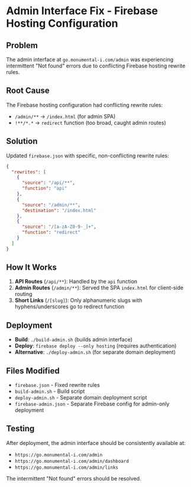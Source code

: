 # Admin Interface Fix - Firebase Hosting Configuration

## Problem
The admin interface at `go.monumental-i.com/admin` was experiencing intermittent "Not found" errors due to conflicting Firebase hosting rewrite rules.

## Root Cause
The Firebase hosting configuration had conflicting rewrite rules:
- `/admin/**` → `/index.html` (for admin SPA)
- `!**/*.*` → `redirect` function (too broad, caught admin routes)

## Solution
Updated `firebase.json` with specific, non-conflicting rewrite rules:

```json
{
  "rewrites": [
    {
      "source": "/api/**",
      "function": "api"
    },
    {
      "source": "/admin/**", 
      "destination": "/index.html"
    },
    {
      "source": "/[a-zA-Z0-9-_]+",
      "function": "redirect"
    }
  ]
}
```

## How It Works
1. **API Routes** (`/api/**`): Handled by the `api` function
2. **Admin Routes** (`/admin/**`): Served the SPA `index.html` for client-side routing
3. **Short Links** (`/[slug]`): Only alphanumeric slugs with hyphens/underscores go to redirect function

## Deployment
- **Build**: `./build-admin.sh` (builds admin interface)
- **Deploy**: `firebase deploy --only hosting` (requires authentication)
- **Alternative**: `./deploy-admin.sh` (for separate domain deployment)

## Files Modified
- `firebase.json` - Fixed rewrite rules
- `build-admin.sh` - Build script
- `deploy-admin.sh` - Separate domain deployment script
- `firebase-admin.json` - Separate Firebase config for admin-only deployment

## Testing
After deployment, the admin interface should be consistently available at:
- `https://go.monumental-i.com/admin`
- `https://go.monumental-i.com/admin/dashboard`
- `https://go.monumental-i.com/admin/links`

The intermittent "Not found" errors should be resolved.
